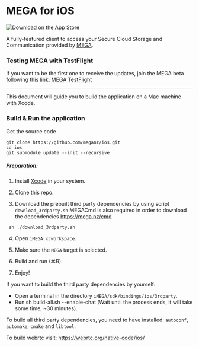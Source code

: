 MEGA for iOS
===============

[![Download on the App Store](https://linkmaker.itunes.apple.com/en-us/badge-lrg.svg?releaseDate=2013-11-26&kind=iossoftware&bubble=ios_apps)](https://apps.apple.com/app/mega/id706857885?mt=8)

A fully-featured client to access your Secure Cloud Storage and Communication provided by [MEGA](https://mega.nz).

### Testing MEGA with TestFlight

If you want to be the first one to receive the updates, join the MEGA beta following this link: [MEGA TestFlight](https://testflight.apple.com/join/4x1P5Tnx)

---

This document will guide you to build the application on a Mac machine with Xcode.

### Build & Run the application

Get the source code

```
git clone https://github.com/meganz/ios.git
cd ios
git submodule update --init --recursive
```

##### Preparation:
1. Install [Xcode](https://itunes.apple.com/app/xcode/id497799835?mt=12) in your system.

2. Clone this repo.

3. Download the prebuilt third party dependencies by using script `download_3rdparty.sh`
MEGACmd is also required in order to download the dependencies
https://mega.nz/cmd
```
 sh ./download_3rdparty.sh    
```

4. Open `iMEGA.xcworkspace`.

5. Make sure the `MEGA` target is selected.

6. Build and run (⌘R).

7. Enjoy!

If you want to build the third party dependencies by yourself: 
- Open a terminal in the directory `iMEGA/sdk/bindings/ios/3rdparty`. 
- Run sh build-all.sh --enable-chat (Wait until the process ends, it will take some time, ~30 minutes). 

To build all third party dependencies, you need to have installed: `autoconf`, `automake`, `cmake` and `libtool`. 

To build webrtc visit: https://webrtc.org/native-code/ios/
